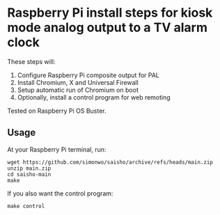 # Raspberry Pi install steps for kiosk mode analog output to a TV alarm clock

These steps will:

1. Configure Raspberry Pi composite output for PAL
2. Install Chromium, X and Universal Firewall
3. Setup automatic run of Chromium on boot
4. Optionally, install a control program for web remoting

Tested on Raspberry Pi OS Buster.

## Usage

At your Raspberry Pi terminal, run:

    wget https://github.com/simonwo/saisho/archive/refs/heads/main.zip
    unzip main.zip
    cd saisho-main
    make

If you also want the control program:

    make control
